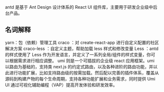 antd 是基于 Ant Design 设计体系的 React UI 组件库，主要用于研发企业级中后台产品。


## 名词解释
yarn：包（依赖）管理工具
 craco ：对 create-react-app 进行自定义配置的社区解决方案
  craco-less ：自定义主题，帮助加载 less 样式和修改变量
   Less ：antd 的样式使用了 Less 作为开发语言，并定义了一系列全局/组件的样式变量，你可以根据需求进行相应调整。
   umi 则是一个可插拔的企业级 react 应用框架。umi 以路由为基础的，支持类 next.js 的约定式路由，以及各种进阶的路由功能，并以此进行功能扩展，比如支持路由级的按需加载。然后配以完善的插件体系，覆盖从源码到构建产物的每个生命周期，支持各种功能扩展和业务需求，同时提供 Umi UI 通过可视化辅助编程（VAP）提高开发体验和研发效率。